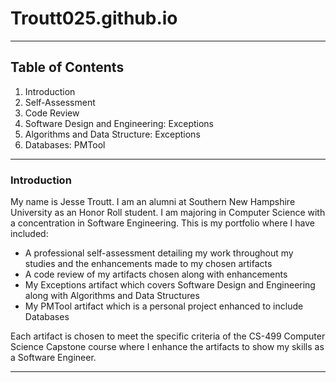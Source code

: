 # Troutt025.github.io
* * *
## Table of Contents

1. Introduction
2. Self-Assessment
3. Code Review
4. Software Design and Engineering: Exceptions
5. Algorithms and Data Structure: Exceptions
6. Databases: PMTool
* * *

### Introduction
My name is Jesse Troutt. I am an alumni at Southern New Hampshire University as an Honor Roll student.
I am majoring in Computer Science with a concentration in Software Engineering.
This is my portfolio where I have included:
 - A professional self-assessment detailing my work throughout my studies and the enhancements made to my chosen artifacts
 - A code review of my artifacts chosen along with enhancements
 - My Exceptions artifact which covers Software Design and Engineering along with Algorithms and Data Structures
 - My PMTool artifact which is a personal project enhanced to include Databases

Each artifact is chosen to meet the specific criteria of the CS-499 Computer Science Capstone course where I enhance the artifacts to show my skills as a Software Engineer.
* * *
